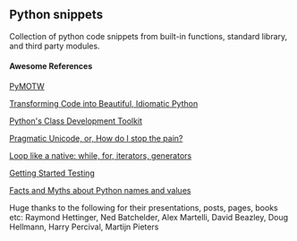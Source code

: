 ## Python snippets

Collection of python code snippets from built-in functions, standard library, and third party modules.

#### Awesome References

[PyMOTW](https://pymotw.com/2/)

[Transforming Code into Beautiful, Idiomatic Python](https://www.youtube.com/watch?v=OSGv2VnC0go)

[Python's Class Development Toolkit](https://www.youtube.com/watch?v=HTLu2DFOdTg)

[Pragmatic Unicode, or, How do I stop the pain?](https://www.youtube.com/watch?v=sgHbC6udIqc)

[Loop like a native: while, for, iterators, generators](https://www.youtube.com/watch?v=EnSu9hHGq5o)

[Getting Started Testing](https://www.youtube.com/watch?v=FxSsnHeWQBY)

[Facts and Myths about Python names and values](https://www.youtube.com/watch?v=_AEJHKGk9ns)

Huge thanks to the following for their presentations, posts, pages, books etc: Raymond Hettinger, Ned Batchelder, Alex Martelli, David Beazley, Doug Hellmann, Harry Percival, Martijn Pieters
